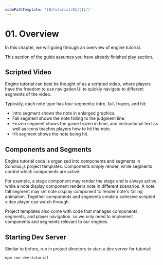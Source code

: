 ```yaml
---
codePathTemplate: '{0}tutorial/01/{1}/|'
---
```


# 01. Overview

In this chapter, we will going through an overview of engine tutorial.

This section of the guide assumes you have already finished play section.

## Scripted Video

Engine tutorial can best be thought of as a scripted video, where players have the freedom to use navigation UI to quickly navigate to different segments of the video.

Typically, each note type has four segments: intro, fall, frozen, and hit:

-   Intro segment shows the note in enlarged graphics.
-   Fall segment shows the note falling to the judgment line.
-   Frozen segment shows the game frozen in time, and instructional text as well as icons teaches players how to hit the note.
-   Hit segment shows the note being hit.

## Components and Segments

Engine tutorial code is organized into components and segments in Sonolus.js project templates. Components simply render, while segments control which components are active.

For example, a stage component may render the stage and is always active, while a note display component renders note in different scenarios. A note fall segment may set note display component to render note's falling animation. Together components and segments create a cohesive scripted video player can watch through.

Project templates also come with code that manages components, segments, and player navigation, so we only need to implement components and segments relevant to our engines.

## Starting Dev Server

Similar to before, run in project directory to start a dev server for tutorial:

```bash
npm run dev:tutorial
```
